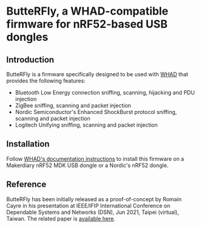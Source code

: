 # ButteRFly, a WHAD-compatible firmware for nRF52-based USB dongles

## Introduction

ButteRFly is a firmware specifically designed to be used with [WHAD](https://github.com/whad-team/whad-client)
that provides the following features:

- Bluetooth Low Energy connection sniffing, scanning, hijacking and PDU injection
- ZigBee sniffing, scanning and packet injection
- Nordic Semiconductor's Enhanced ShockBurst protocol sniffing, scanning and packet injection
- Logitech Unifying sniffing, scanning and packet injection

## Installation 

Follow [WHAD's documentation instructions](https://whad.readthedocs.io/en/stable/device/compat.html#makerdiary-nrf52840-mdk-usb-dongle) to install this firmware on a Makerdiary nRF52 MDK USB dongle
or a Nordic's nRF52 dongle.

## Reference

ButteRFly has been initially released as a proof-of-concept by Romain Cayre in his presentation
at IEEE/IFIP International Conference on Dependable Systems and Networks (DSN), Jun 2021, Taipei (virtual), Taiwan.
The related paper is [available here](https://laas.hal.science/hal-03193297v2/file/injectable_final_version.pdf).